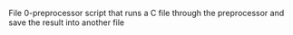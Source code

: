 File 0-preprocessor script that runs a C file through the preprocessor and save the result into another file
